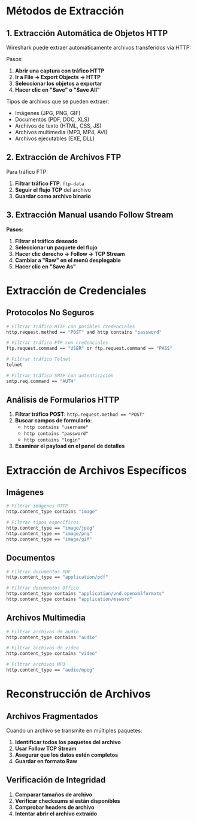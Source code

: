 # Métodos de Extracción

## 1. Extracción Automática de Objetos HTTP

Wireshark puede extraer automáticamente archivos transferidos via HTTP:

Pasos:

1. **Abrir una captura con tráfico HTTP**
2. **Ir a File → Export Objects → HTTP**
3. **Seleccionar los objetos a exportar**
4. **Hacer clic en "Save" o "Save All"**

Tipos de archivos que se pueden extraer:

- Imágenes (JPG, PNG, GIF)
- Documentos (PDF, DOC, XLS)
- Archivos de texto (HTML, CSS, JS)
- Archivos multimedia (MP3, MP4, AVI)
- Archivos ejecutables (EXE, DLL)

## 2. Extracción de Archivos FTP

Para tráfico FTP:

1. **Filtrar tráfico FTP**: `ftp-data`
2. **Seguir el flujo TCP** del archivo
3. **Guardar como archivo binario**

## 3. Extracción Manual usando Follow Stream

**Pasos:**

1. **Filtrar el tráfico deseado**
2. **Seleccionar un paquete del flujo**
3. **Hacer clic derecho → Follow → TCP Stream**
4. **Cambiar a "Raw" en el menú desplegable**
5. **Hacer clic en "Save As"**


# Extracción de Credenciales

## Protocolos No Seguros

```bash
# Filtrar tráfico HTTP con posibles credenciales
http.request.method == "POST" and http contains "password"

# Filtrar tráfico FTP con credenciales
ftp.request.command == "USER" or ftp.request.command == "PASS"

# Filtrar tráfico Telnet
telnet

# Filtrar tráfico SMTP con autenticación
smtp.req.command == "AUTH"
```

## Análisis de Formularios HTTP

1. **Filtrar tráfico POST**: `http.request.method == "POST"`
2. **Buscar campos de formulario**:
    - `http contains "username"`
    - `http contains "password"`
    - `http contains "login"`
3. **Examinar el payload en el panel de detalles**


# Extracción de Archivos Específicos

## Imágenes

```bash
# Filtrar imágenes HTTP
http.content_type contains "image"

# Filtrar tipos específicos
http.content_type == "image/jpeg"
http.content_type == "image/png"
http.content_type == "image/gif"
```

## Documentos


```bash
# Filtrar documentos PDF
http.content_type == "application/pdf"

# Filtrar documentos Office
http.content_type contains "application/vnd.openxmlformats"
http.content_type contains "application/msword"
```

## Archivos Multimedia

```bash
# Filtrar archivos de audio
http.content_type contains "audio"

# Filtrar archivos de video
http.content_type contains "video"

# Filtrar archivos MP3
http.content_type == "audio/mpeg"
```

# Reconstrucción de Archivos

## Archivos Fragmentados

Cuando un archivo se transmite en múltiples paquetes:

1. **Identificar todos los paquetes del archivo**
2. **Usar Follow TCP Stream**
3. **Asegurar que los datos estén completos**
4. **Guardar en formato Raw**

## Verificación de Integridad

1. **Comparar tamaños de archivo**
2. **Verificar checksums si están disponibles**
3. **Comprobar headers de archivo**
4. **Intentar abrir el archivo extraído**